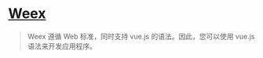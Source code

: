 # [Weex](https://weex.apache.org/cn/)
> Weex 遵循 Web 标准，同时支持 vue.js 的语法。因此，您可以使用 vue.js 语法来开发应用程序。


